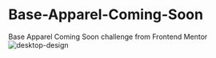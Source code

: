 # Base-Apparel-Coming-Soon
Base Apparel Coming Soon challenge from Frontend Mentor
![desktop-design](https://github.com/JoseBravoWebDev/Base-Apparel-Coming-Soon/assets/94638342/d795d3ff-1dd6-4e9f-bf18-830b91b437e0)
